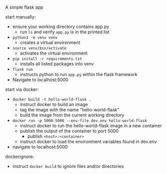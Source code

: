 A simple flask app

start manually:

- ensure your working directory contains app.py
  - run `ls` and verify `app.py` is in the printed list
- `python3 -m venv venv`
  - creates a virtual environment
- `source venv/bin/activate`
  - activates the virtual environment
- `pip install -r requirements.txt`
  - installs all listed packages into venv
- `flask run`
  - instructs python to run `app.py` within the flask framework
- Navigate to localhost:5000

start via docker:

- `docker build -t hello-world-flask .`
  - instruct docker to build an image
  - tag the image with the name "hello-world-flask"
  - build the image from the current working directory
- `docker run -p 5000:5000 --env-file dev.env hello-world-flask`
  - instruct docker to run the hello-world-flask image in a new container
  - publish the output of the container to port 5000
    - publish `<host>:<container>`
  - instruct docker to load the environment variables found in dev.env
- navigate to localhost:5000

dockerignore:

- instruct `docker build` to ignore files and/or directories
